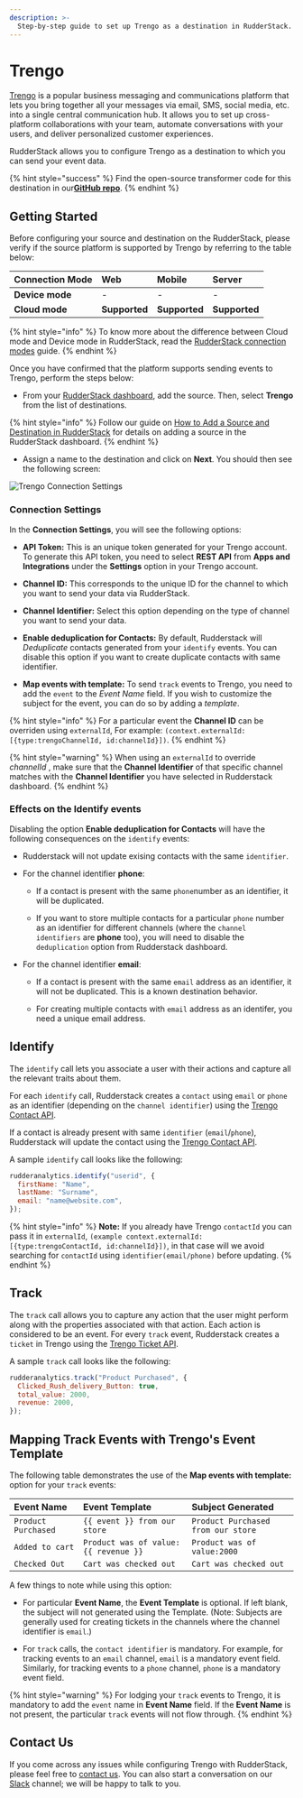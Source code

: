 ```yaml
---
description: >-
  Step-by-step guide to set up Trengo as a destination in RudderStack.
---
```


# Trengo

[Trengo](https://trengo.com/en) is a popular business messaging and communications platform that lets you bring together all your messages via email, SMS, social media, etc. into a single central communication hub. It allows you to set up cross-platform collaborations with your team, automate conversations with your users, and deliver personalized customer experiences.

RudderStack allows you to configure Trengo as a destination to which you can send your event data.

{% hint style="success" %}
Find the open-source transformer code for this destination in our[**GitHub repo**](https://github.com/rudderlabs/rudder-transformer/tree/master/v0/destinations/trengo).
{% endhint %}

## Getting Started

Before configuring your source and destination on the RudderStack, please verify if the source platform is supported by Trengo by referring to the table below:

| **Connection Mode** | **Web** | **Mobile** | **Server** |
| :--- | :--- | :--- | :--- |
| **Device mode** | - | - | - |
| **Cloud** **mode** | **Supported** | **Supported** | **Supported** |

{% hint style="info" %}
To know more about the difference between Cloud mode and Device mode in RudderStack, read the [RudderStack connection modes](https://docs.rudderstack.com/get-started/rudderstack-connection-modes) guide.
{% endhint %}

Once you have confirmed that the platform supports sending events to Trengo, perform the steps below:

- From your [RudderStack dashboard](https://app.rudderlabs.com/), add the source. Then, select **Trengo** from the list of destinations.

{% hint style="info" %}
Follow our guide on [How to Add a Source and Destination in RudderStack](https://docs.rudderstack.com/how-to-guides/adding-source-and-destination-rudderstack) for details on adding a source in the RudderStack dashboard.
{% endhint %}

- Assign a name to the destination and click on **Next**. You should then see the following screen:

![Trengo Connection Settings](../.gitbook/assets/trengo-config.png)

### Connection Settings

In the **Connection Settings**, you will see the following options:

- **API Token:** This is an unique token generated for your Trengo account. To generate this API token, you need to select **REST API** from **Apps and Integrations** under the **Settings** option in your Trengo account.

- **Channel ID:** This corresponds to the unique ID for the channel to which you want to send your data via RudderStack.

- **Channel Identifier:** Select this option depending on the type of channel you want to send your data.

- **Enable deduplication for Contacts:** By default, Rudderstack will _Deduplicate_ contacts generated from your `identify` events. You can disable this option if you want to create duplicate contacts with same identifier.

- **Map events with template:** To send `track` events to Trengo, you need to add the `event` to the _Event Name_ field. If you wish to customize the subject for the event, you can do so by adding a _template_.

{% hint style="info" %}
For a particular event the **Channel ID** can be overriden using `externalId`, For example: `(context.externalId: [{type:trengoChannelId, id:channelId}])`.
{% endhint %}

{% hint style="warning" %}
When using an `externalId` to override _channelId_ , make sure that the **Channel Identifier** of that specific channel matches with the **Channel Identifier** you have selected in Rudderstack dashboard.
{% endhint %}


### Effects on the Identify events

Disabling the option **Enable deduplication for Contacts** will have the following consequences on the `identify` events:

- Rudderstack will not update exising contacts with the same `identifier`.

- For the channel identifier **phone**:

  - If a contact is present with the same `phone`number as an identifier, it will be duplicated.

  - If you want to store multiple contacts for a particular `phone` number as an identifier for different channels (where the `channel identifiers` are **phone** too), you will need to disable the `deduplication` option from Rudderstack dashboard.


- For the channel identifier **email**:
  
  - If a contact is present with the same `email` address as an identifier, it will not be duplicated. This is a known destination behavior.

  - For creating multiple contacts with `email` address as an identifer, you need a unique email address.


## Identify

The `identify` call lets you associate a user with their actions and capture all the relevant traits about them. 

For each `identify` call, Rudderstack creates a `contact` using `email` or `phone` as an identifier (depending on the `channel identifier`) using the [Trengo Contact API](https://developers.trengo.com/reference#create-update-a-user).

If a contact is already present with same `identifier` (`email`/`phone`), Rudderstack will update the contact using the [Trengo Contact API](https://developers.trengo.com/reference#update-a-user-1).

A sample `identify` call looks like the following:

```javascript
rudderanalytics.identify("userid", {
  firstName: "Name",
  lastName: "Surname",
  email: "name@website.com",
});
```

{% hint style="info" %}
**Note:** If you already have Trengo `contactId` you can pass it in `externalId`, `(example context.externalId: [{type:trengoContactId, id:channelId}])`, in that case will we avoid searching for `contactId` using `identifier(email/phone)` before updating.
{% endhint %}

## Track

The `track` call allows you to capture any action that the user might perform along with the properties associated with that action. Each action is considered to be an event. For every `track` event, Rudderstack creates a `ticket` in Trengo using the [Trengo Ticket API](https://developers.trengo.com/reference#create-a-ticket).

A sample `track` call looks like the following:

```javascript
rudderanalytics.track("Product Purchased", {
  Clicked_Rush_delivery_Button: true,
  total_value: 2000,
  revenue: 2000,
});
```

## Mapping Track Events with Trengo's Event Template

The following table demonstrates the use of the **Map events with template:** option for your `track` events:

| **Event Name**      | **Event Template**                   | **Subject Generated**              |
| :------------------ | :----------------------------------- | :--------------------------------- |
| `Product Purchased` | `{{ event }} from our store`         | `Product Purchased from our store` |
| `Added to cart`     | `Product was of value:{{ revenue }}` | `Product was of value:2000`        |
| `Checked Out`       | `Cart was checked out`               | `Cart was checked out`             |

A few things to note while using this option:

- For particular **Event Name**, the **Event Template** is optional. If left blank, the subject will not generated using the Template. (Note: Subjects are generally used for creating tickets in the channels where the channel identifier is `email`.)

- For `track` calls, the `contact identifier` is mandatory. For example, for tracking events to an `email` channel, `email` is a mandatory event field. Similarly, for tracking events to a `phone` channel, `phone` is a mandatory event field.


{% hint style="warning" %}
For lodging your `track` events to Trengo, it is mandatory to add the `event` name in **Event Name** field. If the **Event Name** is not present, the particular `track` events will not flow through.
{% endhint %}

## Contact Us
If you come across any issues while configuring Trengo with RudderStack, please feel free to [contact us](mailto:docs@rudderstack.com). You can also start a conversation on our [Slack](https://resources.rudderstack.com/join-rudderstack-slack) channel; we will be happy to talk to you.
